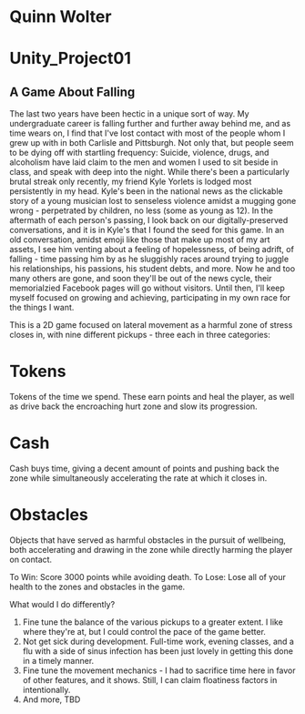 # Quinn Wolter
# Unity_Project01

## A Game About Falling

The last two years have been hectic in a unique sort of way. My undergraduate career is falling further and further away behind me, and as time wears on, I find that I've lost contact with most of the people whom I grew up with in both Carlisle and Pittsburgh. Not only that, but people seem to be dying off with startling frequency: Suicide, violence, drugs, and alcoholism have laid claim to the men and women I used to sit beside in class, and speak with deep into the night. While there's been a particularly brutal streak only recently, my friend Kyle Yorlets is lodged most persistently in my head. Kyle's been in the national news as the clickable story of a young musician lost to senseless violence amidst a mugging gone wrong - perpetrated by children, no less (some as young as 12). In the aftermath of each person's passing, I look back on our digitally-preserved conversations, and it is in Kyle's that I found the seed for this game. In an old conversation, amidst emoji like those that make up most of my art assets, I see him venting about a feeling of hopelessness, of being adrift, of falling - time passing him by as he sluggishly races around trying to juggle his relationships, his passions, his student debts, and more. Now he and too many others are gone, and soon they'll be out of the news cycle, their memorialzied Facebook pages will go without visitors. Until then, I'll keep myself focused on growing and achieving, participating in my own race for the things I want.

This is a 2D game focused on lateral movement as a harmful zone of stress closes in, with nine different pickups - three each in three categories:
# Tokens
Tokens of the time we spend. These earn points and heal the player, as well as drive back the encroaching hurt zone and slow its progression.
# Cash
Cash buys time, giving a decent amount of points and pushing back the zone while simultaneously accelerating the rate at which it closes in.
# Obstacles
Objects that have served as harmful obstacles in the pursuit of wellbeing, both accelerating and drawing in the zone while directly harming the player on contact.

To Win: Score 3000 points while avoiding death.
To Lose: Lose all of your health to the zones and obstacles in the game.

What would I do differently?
1. Fine tune the balance of the various pickups to a greater extent.  I like where they're at, but I could control the pace of the game better.
2. Not get sick during development. Full-time work, evening classes, and a flu with a side of sinus infection has been just lovely in getting this done in a timely manner.
3. Fine tune the movement mechanics - I had to sacrifice time here in favor of other features, and it shows. Still, I can claim floatiness factors in intentionally.
4. And more, TBD

